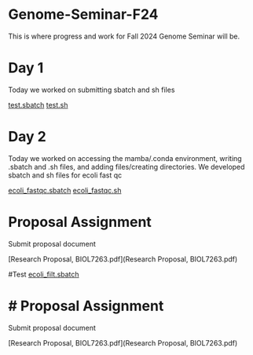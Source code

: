 # Genome-Seminar-F24

This is where progress and work for Fall 2024 Genome Seminar will be. 



# Day 1
Today we worked on submitting sbatch and sh files

[test.sbatch](test.sbatch)
[test.sh](test.sh)

# Day 2
Today we worked on accessing the mamba/.conda environment, writing .sbatch and .sh files, and adding files/creating directories. We developed sbatch and sh files for ecoli fast qc

[ecoli_fastqc.sbatch](ecoli_fastqc.sbatch)
[ecoli_fastqc.sh](ecoli_fastqc.sh)

# Proposal Assignment

Submit proposal document 

[Research Proposal, BIOL7263.pdf](Research Proposal, BIOL7263.pdf)

#Test
[ecoli_filt.sbatch](ecoli_filt.sbatch)



# # Proposal Assignment

Submit proposal document 

[Research Proposal, BIOL7263.pdf](Research Proposal, BIOL7263.pdf)
